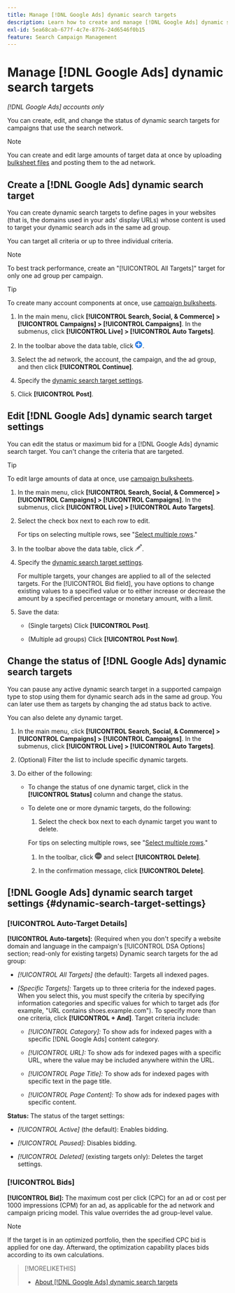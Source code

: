 ```yaml
---
title: Manage [!DNL Google Ads] dynamic search targets
description: Learn how to create and manage [!DNL Google Ads] dynamic search targets.
exl-id: 5ea68cab-677f-4c7e-8776-24d6546f0b15
feature: Search Campaign Management
---
```

# Manage [!DNL Google Ads] dynamic search targets

*[!DNL Google Ads] accounts only*

You can create, edit, and change the status of dynamic search targets for campaigns that use the search network.

>[!NOTE]
>
>You can create and edit large amounts of target data at once by uploading [bulksheet files](/help/search-social-commerce/campaign-management/bulksheets/bulksheet-about.md) and posting them to the ad network.

## Create a [!DNL Google Ads] dynamic search target

You can create dynamic search targets to define pages in your websites (that is, the domains used in your ads' display URLs) whose content is used to target your dynamic search ads in the same ad group.

You can target all criteria or up to three individual criteria.

>[!NOTE]
>
>To best track performance, create an "[!UICONTROL All Targets]" target for only one ad group per campaign.

>[!TIP]
>
>To create many account components at once, use [campaign bulksheets](/help/search-social-commerce/campaign-management/bulksheets/bulksheet-about.md).

1. In the main menu, click **[!UICONTROL Search, Social, & Commerce] > [!UICONTROL Campaigns] > [!UICONTROL Campaigns]**. In the submenus, click **[!UICONTROL Live] > [!UICONTROL Auto Targets]**.

1. In the toolbar above the data table, click ![Create](/help/search-social-commerce/assets/add.png "Create").

1. Select the ad network, the account, the campaign, and the ad group, and then click **[!UICONTROL Continue]**.

1. Specify the [dynamic search target settings](#dynamic-search-target-settings).

1. Click **[!UICONTROL Post]**.

## Edit [!DNL Google Ads] dynamic search target settings

You can edit the status or maximum bid for a [!DNL Google Ads] dynamic search target. You can't change the criteria that are targeted.

>[!TIP]
>
>To edit large amounts of data at once, use [campaign bulksheets](/help/search-social-commerce/campaign-management/bulksheets/bulksheet-about.md).

1. In the main menu, click **[!UICONTROL Search, Social, & Commerce] > [!UICONTROL Campaigns] > [!UICONTROL Campaigns]**. In the submenus, click **[!UICONTROL Live] > [!UICONTROL Auto Targets]**.

1. Select the check box next to each row to edit.

   For tips on selecting multiple rows, see "[Select multiple rows](/help/search-social-commerce/common-tasks/navigation-editing-selection/multiple-rows-select.md)."

1. In the toolbar above the data table, click ![Edit](/help/search-social-commerce/assets/edit.png "Edit").

1. Specify the [dynamic search target settings](#dynamic-search-target-settings).

   For multiple targets, your changes are applied to all of the selected targets. For the [!UICONTROL Bid field], you have options to change existing values to a specified value or to either increase or decrease the amount by a specified percentage or monetary amount, with a limit.

1. Save the data:

   * (Single targets) Click **[!UICONTROL Post]**.
   
   * (Multiple ad groups) Click **[!UICONTROL Post Now]**.

## Change the status of [!DNL Google Ads] dynamic search targets

You can pause any active dynamic search target in a supported campaign type to stop using them for dynamic search ads in the same ad group. You can later use them as targets by changing the ad status back to active.

You can also delete any dynamic target.

1. In the main menu, click **[!UICONTROL Search, Social, & Commerce] > [!UICONTROL Campaigns] > [!UICONTROL Campaigns]**. In the submenus, click **[!UICONTROL Live] > [!UICONTROL Auto Targets]**.

1. (Optional) Filter the list to include specific dynamic targets.

1. Do either of the following:
   
   * To change the status of one dynamic target, click in the **[!UICONTROL Status]** column and change the status.
   
   * To delete one or more dynamic targets, do the following:
   
     1.  Select the check box next to each dynamic target you want to delete.
     
        For tips on selecting multiple rows, see "[Select multiple rows](/help/search-social-commerce/common-tasks/navigation-editing-selection/multiple-rows-select.md)."
     
     1. In the toolbar, click ![More](/help/search-social-commerce/assets/more.png "More") and select **[!UICONTROL Delete]**.
     
     1. In the confirmation message, click **[!UICONTROL Delete]**.

## [!DNL Google Ads] dynamic search target settings {#dynamic-search-target-settings}

### [!UICONTROL Auto-Target Details]

**[!UICONTROL Auto-targets]:** (Required when you don't specify a website domain and language in the campaign's [!UICONTROL DSA Options] section; read-only for existing targets) Dynamic search targets for the ad group:

* *[!UICONTROL All Targets]* (the default): Targets all indexed pages.

* *\[Specific Targets\]:* Targets up to three criteria for the indexed pages. When you select this, you must specify the criteria by specifying information categories and specific values for which to target ads (for example, "URL contains shoes.example.com"). To specify more than one criteria, click **[!UICONTROL + And]**. Target criteria include:

  * *[!UICONTROL Category]:* To show ads for indexed pages with a specific [!DNL Google Ads] content category.

  * *[!UICONTROL URL]:* To show ads for indexed pages with a specific URL, where the value may be included anywhere within the URL.

  * *[!UICONTROL Page Title]:* To show ads for indexed pages with specific text in the page title.

  * *[!UICONTROL Page Content]:* To show ads for indexed pages with specific content.

**Status:** The status of the target settings:

* *[!UICONTROL Active]* (the default): Enables bidding.

* *[!UICONTROL Paused]:* Disables bidding.

* *[!UICONTROL Deleted]* (existing targets only): Deletes the target settings.

### [!UICONTROL Bids]

**[!UICONTROL Bid]:** The maximum cost per click (CPC) for an ad or cost per 1000 impressions (CPM) for an ad, as applicable for the ad network and campaign pricing model. This value overrides the ad group-level value.

>[!NOTE]
>
>If the target is in an optimized portfolio, then the specified CPC bid is applied for one day. Afterward, the optimization capability places bids according to its own calculations.
 
>[!MORELIKETHIS]
>
>* [About [!DNL Google Ads] dynamic search targets](dynamic-search-target-about.md)
